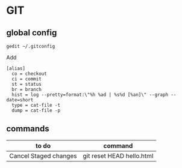 # GIT
## global config
```
gedit ~/.gitconfig
```
Add
```
[alias]
  co = checkout
  ci = commit
  st = status
  br = branch
  hist = log --pretty=format:\"%h %ad | %s%d [%an]\" --graph --date=short
  type = cat-file -t
  dump = cat-file -p
```
## commands

|to do                 |command                  |
|----------------------|-------------------------|
|Cancel Staged changes |git reset HEAD hello.html|